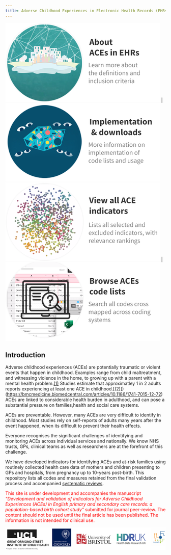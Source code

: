 ```yaml
---
title: Adverse Childhood Experiences in Electronic Health Records (EHRs)
---
```

[![](https://raw.githubusercontent.com/shabeer-syed/ACEs/main/Introduction%20aces%20net.png)](https://shabeer-syed.github.io/ACEs/about) | [![](https://raw.githubusercontent.com/shabeer-syed/ACEs/main/implement%20indicators%20home.png)](https://shabeer-syed.github.io/ACEs/implement)
[![](https://raw.githubusercontent.com/shabeer-syed/ACEs/main/home%20view%20indicators.png)](https://shabeer-syed.github.io/ACEs/Indicators) | [![](https://raw.githubusercontent.com/shabeer-syed/ACEs/main/code%20lists.png)](https://shabeer-syed.github.io/ACEs/codelist)

## Introduction
Adverse childhood experiences (ACEs) are potentially traumatic or violent events that happen in childhood. Examples range from child maltreatment, and witnessing violence in the home, to growing up with a parent with a mental health problem.[(1)](https://www.cdc.gov/violenceprevention/aces/fastfact.html) Studies estimate that approximatley 1 in 2 adults reports experiencing at least one ACE in childhood.[(2)])(https://bmcmedicine.biomedcentral.com/articles/10.1186/1741-7015-12-72) ACEs are linked to considerable health burden in adulthood, and can pose a substantial pressure on families,health and social care systems.

ACEs are preventable. However, many ACEs are very difficult to identify in childhood. Most studies rely on self-reports of adults many years after the event happened, when its difficult to prevent their health effects.

Everyone recognises the  significant challenges of identifying and monitoring ACEs across individual services and nationally.
We know NHS trusts, GPs, clinical teams as well as researchers are at the forefront of this challenge.

We have developed indicators for identifying ACEs and at-risk families using routinely collected health care data of mothers and children presenting to GPs and hospitals, from pregnancy up to 10-years post-birth. This repository lists all codes and measures retained from the final validation process and accompanied [systematic reviews](https://adc.bmj.com/content/archdischild/106/1/44.full.pdf).

<span style="color:red">This site is under development and accompanies the manuscript *"Development and validation of indicators for Adverse Childhood Experiences (ACEs) in English primary and secondary care records: a population-based birth cohort study"* submitted for journal peer-review. The content should not be used until the final article has been published. The information is not intended for clinical use.</span>

[![](https://raw.githubusercontent.com/shabeer-syed/ACEs/main/Logo%20intro%20disclaimer.png)](https://www.ucl.ac.uk/children-policy-research/research)
